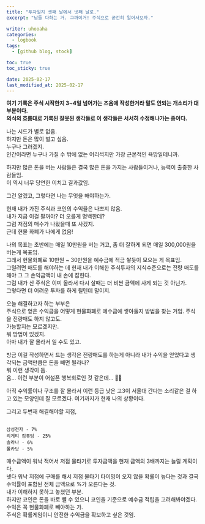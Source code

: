 ```yaml
---
title: "투자일지 셋째 날에서 넷째 날로."
excerpt: "남들 다하는 거. 그까이거! 주식으로 굳건히 일어서보자."

writer: uhooaha
categories:
  - logbook
tags:
  - [github blog, stock]

toc: true
toc_sticky: true

date: 2025-02-17
last_modified_at: 2025-02-17
---
```


**여기 기록은 주식 시작한지 3~4일 넘어가는 즈음에 작성한거라 말도 안되는 개소리가 대부분이다.**     
**의식의 흐름대로 기록된 잘못된 생각들로 이 생각들은 서서히 수정해나가는 중이다.**        


나는 시드가 별로 없음.        
하지만 돈은 많이 벌고 싶음.         
누구나 그러겠지.     
인간이라면 누구나 가질 수 밖에 없는 어리석지만 가장 근본적인 욕망일테니까.        

하지만 많은 돈을 버는 사람들은 결국 많은 돈을 가지는 사람들이거나, 능력이 출중한 사람들임.        
이 역시 너무 당연한 이치고 결과값임.    

그건 알겠고, 그렇다면 나는 무엇을 해야하는가. 

현재 내가 가진 주식과 코인의 수익율은 나쁘지 않음.         
내가 지금 이걸 팔꺼야? 더 오를게 명백한데?        
그럼 저점의 매수가 나왔을때 또 사겠지.    
근데 현물 화폐가 나에게 없음!       

나의 목표는 초반에는 매일 10만원을 버는 거고, 좀 더 잘하게 되면 매일 300,000원을 버는게 목표임.      
그래서 현물화폐로 10만원 ~ 30만원을 예수금에 적금 쌓듯이 모으는 게 목표임.       
그럴려면 매도를 해야하는 데 현재 내가 이해한 주식투자의 지식수준으로는 전량 매도를 해야 그 그 손익금액이 내 손에 잡힌다.        
그럼 내가 산 주식은 이미 올라서 다시 살때는 더 비싼 금액에 사게 되는 것 아닌가.       
그렇다면 더 어려운 투자를 하게 될텐데 말이지.           

오늘 해결하고자 하는 부부은     
주식으로 얻은 수익금을 어떻게 현물화폐로 예수금에 쌓아둘지 방법을 찾는 거임.
주식을 전량매도 하지 않고도.   
가능할지는 모르겠지만.     
뭐 방법이 있겠지.     
아마 내가 잘 몰라서 일 수도 있고.     

방금 이걸 작성하면서 드는 생각은 전량매도를 하는게 아니라 내가 수익을 얻었다고 생각되는 금액만큼은 돈을 빼면 될라나?    
뭐 이런 생각이 듬.    
음... 이런 부분이 어설픈 행복회로인 것 같은데... :face_with_spiral_eyes:	

아직 수익률이나 구조를 잘 몰라서 이런 등급 낮은 고3이 서울대 간다는 소리같은 걸 하고 있는 모양인데 잘 모르겠다. 
여기까지가 현재 나의 상황이다. 

그리고 두번재 해결해야할 지점,

```   

삼성전자 - 7%     
리게티 컴퓨팅 - 25%    
솔라나 - 6%     
폴카닷 - 5%     

```


매수금액이 워낙 적어서 저점 물타기로 투자금액을 현재 금액의 3배까지는 늘릴 계획이다.     
넷다 워낙 저점에 구매를 해서 저점 물타기 타이밍이 오지 않을 확률이 높다는 것과 결국 수익률이 포함된 전체 금액으로 %가 오른다는 것.     
내가 이해하지 못하고 놓쳤던 부분.     
하지만 코인은 돈을 바로 뺼 수 있으니 코인을 기준으로 예수금 적립을 고려해봐야겠다.     
수익은 꼭 현물화폐로 빼야하는 가.     
주식은 확률게임이니 안전한 수익금을 확보하고 싶은 것임.    



